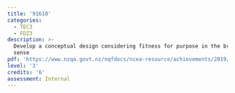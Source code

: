 ```yaml
---
title: '91610'
categories:
  - TEC3
  - FDZ3
description: >-
  Develop a conceptual design considering fitness for purpose in the broadest
  sense
pdf: 'https://www.nzqa.govt.nz/nqfdocs/ncea-resource/achievements/2019/as91610.pdf'
level: '3'
credits: '6'
assessment: Internal
---
```


